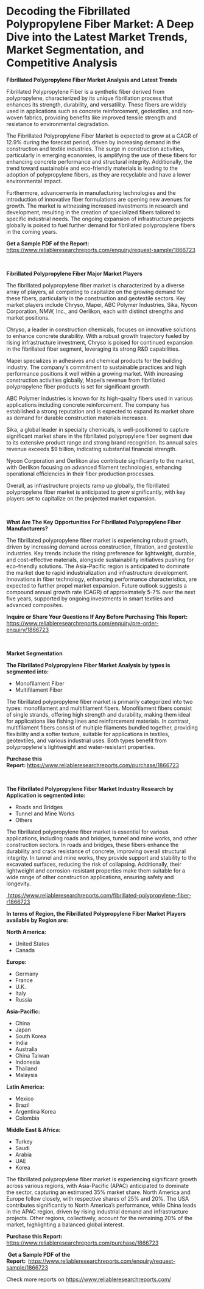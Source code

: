 <p><h1>Decoding the Fibrillated Polypropylene Fiber Market: A Deep Dive into the Latest Market Trends, Market Segmentation, and Competitive Analysis</h1></p><p><strong>Fibrillated Polypropylene Fiber Market Analysis and Latest Trends</strong></p>
<p><p>Fibrillated Polypropylene Fiber is a synthetic fiber derived from polypropylene, characterized by its unique fibrillation process that enhances its strength, durability, and versatility. These fibers are widely used in applications such as concrete reinforcement, geotextiles, and non-woven fabrics, providing benefits like improved tensile strength and resistance to environmental degradation.</p><p>The Fibrillated Polypropylene Fiber Market is expected to grow at a CAGR of 12.9% during the forecast period, driven by increasing demand in the construction and textile industries. The surge in construction activities, particularly in emerging economies, is amplifying the use of these fibers for enhancing concrete performance and structural integrity. Additionally, the trend toward sustainable and eco-friendly materials is leading to the adoption of polypropylene fibers, as they are recyclable and have a lower environmental impact.</p><p>Furthermore, advancements in manufacturing technologies and the introduction of innovative fiber formulations are opening new avenues for growth. The market is witnessing increased investments in research and development, resulting in the creation of specialized fibers tailored to specific industrial needs. The ongoing expansion of infrastructure projects globally is poised to fuel further demand for fibrillated polypropylene fibers in the coming years.</p></p>
<p><strong>Get a Sample PDF of the Report:&nbsp;</strong> <a href="https://www.reliableresearchreports.com/enquiry/request-sample/1866723?utm_campaign=2139&utm_medium=2&utm_source=Github&utm_content=ia&utm_term=04022025&utm_id=fibrillated-polypropylene-fiber">https://www.reliableresearchreports.com/enquiry/request-sample/1866723</a></p>
<p>&nbsp;</p>
<p><strong>Fibrillated Polypropylene Fiber Major Market Players</strong></p>
<p><p>The fibrillated polypropylene fiber market is characterized by a diverse array of players, all competing to capitalize on the growing demand for these fibers, particularly in the construction and geotextile sectors. Key market players include Chryso, Mapei, ABC Polymer Industries, Sika, Nycon Corporation, NMW, Inc., and Oerlikon, each with distinct strengths and market positions.</p><p>Chryso, a leader in construction chemicals, focuses on innovative solutions to enhance concrete durability. With a robust growth trajectory fueled by rising infrastructure investment, Chryso is poised for continued expansion in the fibrillated fiber segment, leveraging its strong R&D capabilities.</p><p>Mapei specializes in adhesives and chemical products for the building industry. The company's commitment to sustainable practices and high performance positions it well within a growing market. With increasing construction activities globally, Mapei’s revenue from fibrillated polypropylene fiber products is set for significant growth.</p><p>ABC Polymer Industries is known for its high-quality fibers used in various applications including concrete reinforcement. The company has established a strong reputation and is expected to expand its market share as demand for durable construction materials increases.</p><p>Sika, a global leader in specialty chemicals, is well-positioned to capture significant market share in the fibrillated polypropylene fiber segment due to its extensive product range and strong brand recognition. Its annual sales revenue exceeds $9 billion, indicating substantial financial strength.</p><p>Nycon Corporation and Oerlikon also contribute significantly to the market, with Oerlikon focusing on advanced filament technologies, enhancing operational efficiencies in their fiber production processes.</p><p>Overall, as infrastructure projects ramp up globally, the fibrillated polypropylene fiber market is anticipated to grow significantly, with key players set to capitalize on the projected market expansion.</p></p>
<p>&nbsp;</p>
<p><strong>What Are The Key Opportunities For Fibrillated Polypropylene Fiber Manufacturers?</strong></p>
<p><p>The fibrillated polypropylene fiber market is experiencing robust growth, driven by increasing demand across construction, filtration, and geotextile industries. Key trends include the rising preference for lightweight, durable, and cost-effective materials, alongside sustainability initiatives pushing for eco-friendly solutions. The Asia-Pacific region is anticipated to dominate the market due to rapid industrialization and infrastructure development. Innovations in fiber technology, enhancing performance characteristics, are expected to further propel market expansion. Future outlook suggests a compound annual growth rate (CAGR) of approximately 5-7% over the next five years, supported by ongoing investments in smart textiles and advanced composites.</p></p>
<p><strong>Inquire or Share Your Questions If Any Before Purchasing This Report:</strong> <a href="https://www.reliableresearchreports.com/enquiry/pre-order-enquiry/1866723?utm_campaign=2139&utm_medium=2&utm_source=Github&utm_content=ia&utm_term=04022025&utm_id=fibrillated-polypropylene-fiber">https://www.reliableresearchreports.com/enquiry/pre-order-enquiry/1866723</a></p>
<p>&nbsp;</p>
<p><strong>Market Segmentation</strong></p>
<p><strong>The Fibrillated Polypropylene Fiber Market Analysis by types is segmented into:</strong></p>
<p><ul><li>Monofilament Fiber</li><li>Multifilament Fiber</li></ul></p>
<p><p>The fibrillated polypropylene fiber market is primarily categorized into two types: monofilament and multifilament fibers. Monofilament fibers consist of single strands, offering high strength and durability, making them ideal for applications like fishing lines and reinforcement materials. In contrast, multifilament fibers consist of multiple filaments bundled together, providing flexibility and a softer texture, suitable for applications in textiles, geotextiles, and various industrial uses. Both types benefit from polypropylene's lightweight and water-resistant properties.</p></p>
<p><strong>Purchase this Report:&nbsp;</strong><a href="https://www.reliableresearchreports.com/purchase/1866723?utm_campaign=2139&utm_medium=2&utm_source=Github&utm_content=ia&utm_term=04022025&utm_id=fibrillated-polypropylene-fiber">https://www.reliableresearchreports.com/purchase/1866723</a></p>
<p>&nbsp;</p>
<p><strong>The Fibrillated Polypropylene Fiber Market Industry Research by Application is segmented into:</strong></p>
<p><ul><li>Roads and Bridges</li><li>Tunnel and Mine Works</li><li>Others</li></ul></p>
<p><p>The fibrillated polypropylene fiber market is essential for various applications, including roads and bridges, tunnel and mine works, and other construction sectors. In roads and bridges, these fibers enhance the durability and crack resistance of concrete, improving overall structural integrity. In tunnel and mine works, they provide support and stability to the excavated surfaces, reducing the risk of collapsing. Additionally, their lightweight and corrosion-resistant properties make them suitable for a wide range of other construction applications, ensuring safety and longevity.</p></p>
<p><a href="https://www.reliableresearchreports.com/fibrillated-polypropylene-fiber-r1866723?utm_campaign=2139&utm_medium=2&utm_source=Github&utm_content=ia&utm_term=04022025&utm_id=fibrillated-polypropylene-fiber">&nbsp;https://www.reliableresearchreports.com/fibrillated-polypropylene-fiber-r1866723</a></p>
<p><strong>In terms of Region, the Fibrillated Polypropylene Fiber Market Players available by Region are:</strong></p>
<p>
    <p> <strong> North America: </strong>
        <ul>
            <li>United States</li>
            <li>Canada</li>
        </ul>
        </p> 
    <p> <strong> Europe: </strong>
        <ul>
            <li>Germany</li>
            <li>France</li>
            <li>U.K.</li>
            <li>Italy</li>
            <li>Russia</li>
        </ul>
        </p> 
    <p> <strong> Asia-Pacific: </strong>
        <ul>
            <li>China</li>
            <li>Japan</li>
            <li>South Korea</li>
            <li>India</li>
            <li>Australia</li>
            <li>China Taiwan</li>
            <li>Indonesia</li>
            <li>Thailand</li>
            <li>Malaysia</li>
        </ul>
        </p> 
    <p> <strong> Latin America: </strong>
        <ul>
            <li>Mexico</li>
            <li>Brazil</li>
            <li>Argentina Korea</li>
            <li>Colombia</li>
        </ul>
        </p> 
    <p> <strong> Middle East & Africa: </strong>
        <ul>
            <li>Turkey</li>
            <li>Saudi</li>
            <li>Arabia</li>
            <li>UAE</li>
            <li>Korea</li>
        </ul>
    </p>
    </p>
<p><p>The fibrillated polypropylene fiber market is experiencing significant growth across various regions, with Asia-Pacific (APAC) anticipated to dominate the sector, capturing an estimated 35% market share. North America and Europe follow closely, with respective shares of 25% and 20%. The USA contributes significantly to North America’s performance, while China leads in the APAC region, driven by rising industrial demand and infrastructure projects. Other regions, collectively, account for the remaining 20% of the market, highlighting a balanced global interest.</p></p>
<p><strong>Purchase this Report: </strong><a href="https://www.reliableresearchreports.com/purchase/1866723?utm_campaign=2139&utm_medium=2&utm_source=Github&utm_content=ia&utm_term=04022025&utm_id=fibrillated-polypropylene-fiber">https://www.reliableresearchreports.com/purchase/1866723</a></p>
<p>&nbsp;<strong>Get a Sample PDF of the Report:&nbsp;&nbsp;</strong><a href="https://www.reliableresearchreports.com/enquiry/request-sample/1866723?utm_campaign=2139&utm_medium=2&utm_source=Github&utm_content=ia&utm_term=04022025&utm_id=fibrillated-polypropylene-fiber">https://www.reliableresearchreports.com/enquiry/request-sample/1866723</a></p>
<p><strong></strong></p>
<p>Check more reports on <a href="https://www.reliableresearchreports.com/?utm_campaign=2139&utm_medium=2&utm_source=Github&utm_content=ia&utm_term=04022025&utm_id=fibrillated-polypropylene-fiber">https://www.reliableresearchreports.com/</a></p>